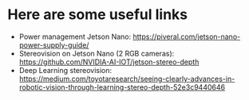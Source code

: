 # Here are some useful links

* Power management Jetson Nano: https://piveral.com/jetson-nano-power-supply-guide/
* Stereovision on Jetson Nano (2 RGB cameras): https://github.com/NVIDIA-AI-IOT/jetson-stereo-depth
* Deep Learning stereovision: https://medium.com/toyotaresearch/seeing-clearly-advances-in-robotic-vision-through-learning-stereo-depth-52e3c9440646
